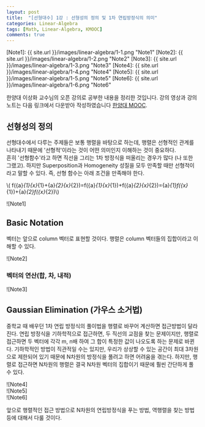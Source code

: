 ```yaml
---
layout: post
title:  "[선형대수] 1강 : 선형성의 정의 및 1차 연립방정식의 의미"
categories: Linear-Algebra
tags: [Math, Linear-Algebra, KMOOC]
comments: true
---
```

<script type="text/javascript"  src="https://cdn.mathjax.org/mathjax/latest/MathJax.js?config=TeX-AMS-MML_HTMLorMML"></script>

[//]: # (Image References)

[Note1]: {{ site.url }}/images/linear-algebra/1-1.png "Note1"
[Note2]: {{ site.url }}/images/linear-algebra/1-2.png "Note2"
[Note3]: {{ site.url }}/images/linear-algebra/1-3.png "Note3"
[Note4]: {{ site.url }}/images/linear-algebra/1-4.png "Note4"
[Note5]: {{ site.url }}/images/linear-algebra/1-5.png "Note5"
[Note6]: {{ site.url }}/images/linear-algebra/1-6.png "Note6"

한양대 이상화 교수님의 오픈 강의로 공부한 내용을 정리한 것입니다. 강의 영상과 강의 노트는 다음 링크에서 다운받아 작성하였습니다 [한양대 MOOC](http://www.kocw.net/home/search/kemView.do?kemId=977757).  

## 선형성의 정의
선형대수에서 다루는 주제들은 보통 행렬을 바탕으로 하는데, 행렬은 선형적인 관계를 나타내기 때문에 '선형적'이라는 것이 어떤 의미인지 이해하는 것이 중요하다.  
흔히 '선형함수'라고 하면 직선을 그리는 1차 방정식을 떠올리는 경우가 많다 (나 또한 그랬고). 하지만 Superposition과 Homogeneity 성질을 모두 만족할 때만 선형적이라고 말할 수 있다. 즉, 선형 함수는 아래 조건을 만족해야 한다.  

\\( f({a}_{1}{x}_{1}+{a}_{2}{x}_{2})=f({a}_{1}{x}_{1})+f({a}_{2}{x}_{2})={a}_{1}f({x}_{1})+{a}_{2}f({x}_{2})\\)  

![Note1]  

## Basic Notation
벡터는 앞으로 column 벡터로 표현할 것이다. 행렬은 column 벡터들의 집합이라고 이해할 수 있다.  

![Note2]  

### 벡터의 연산(합, 차, 내적)  
![Note3]  

## Gaussian Elimination (가우스 소거법)  
중학교 때 배우던 1차 연립 방정식의 풀이법을 행렬로 바꾸어 계산하면 접근방법이 달라진다. 연립 방정식을 기하학적으로 접근하면, 두 직선의 교점을 찾는 문제이지만, 행렬로 접근하면 두 벡터에 각각 m, n배 하여 그 합이 특정한 값이 나오도록 하는 문제로 바뀐다. 기하학적인 방법이 직관적일 수는 있지만, 우리가 상상할 수 있는 공간이 최대 3차원으로 제한되어 있기 때문에 N차원의 방정식을 풀려고 하면 어려움을 겪는다. 하지만, 행렬로 접근하면 N차원의 행렬은 결국 N차원 벡터의 집합이기 때문에 훨씬 간단하게 풀 수 있다.  

![Note4]  
![Note5]  
![Note6]  

앞으로 행렬적인 접근 방법으로 N차원의 연립방정식을 푸는 방법, 역행렬을 찾는 방법 등에 대해서 다룰 것이다.  
